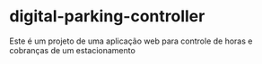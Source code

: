 # digital-parking-controller
Este é um projeto de uma aplicação web para controle de horas e cobranças de um estacionamento
